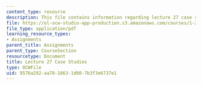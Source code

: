 ```yaml
---
content_type: resource
description: This file contains information regarding lecture 27 case studies.
file: https://ol-ocw-studio-app-production.s3.amazonaws.com/courses/1-264j-database-internet-and-systems-integration-technologies-fall-2013/9576a292aa7816631d607b3f3e6737e1_MIT1_264JF13_L27_case.pdf
file_type: application/pdf
learning_resource_types:
- Assignments
parent_title: Assignments
parent_type: CourseSection
resourcetype: Document
title: Lecture 27 Case Studies
type: OCWFile
uid: 9576a292-aa78-1663-1d60-7b3f3e6737e1
---
```


